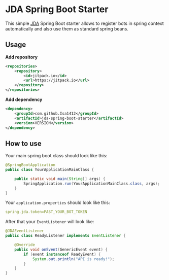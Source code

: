 # JDA Spring Boot Starter

This simple [JDA](https://github.com/DV8FromTheWorld/JDA) Spring Boot starter allows 
to register bots in spring context automatically and also use them as standard spring beans.

## Usage

**Add repository**
```xml
<repositories>
    <repository>
        <id>jitpack.io</id>
        <url>https://jitpack.io</url>
    </repository>
</repositories>
```

**Add dependency**
```xml
<dependency>
    <groupId>com.github.Isa1412</groupId>
    <artifactId>jda-spring-boot-starter</artifactId>
    <version>VERSION</version>
</dependency>
```

## How to use

Your main spring boot class should look like this:
```java
@SpringBootApplication
public class YourApplicationMainClass {

    public static void main(String[] args) {
        SpringApplication.run(YourApplicationMainClass.class, args);
    }
}
```

Your `application.properties` should look like this:
```yaml
spring.jda.token=PAST_YOUR_BOT_TOKEN
```

After that your `EventListener` will look like:
```java
@JDAEventListener
public class ReadyListener implements EventListener {

    @Override
    public void onEvent(GenericEvent event) {
        if (event instanceof ReadyEvent) {
            System.out.println("API is ready!");
        }
    }
}
```